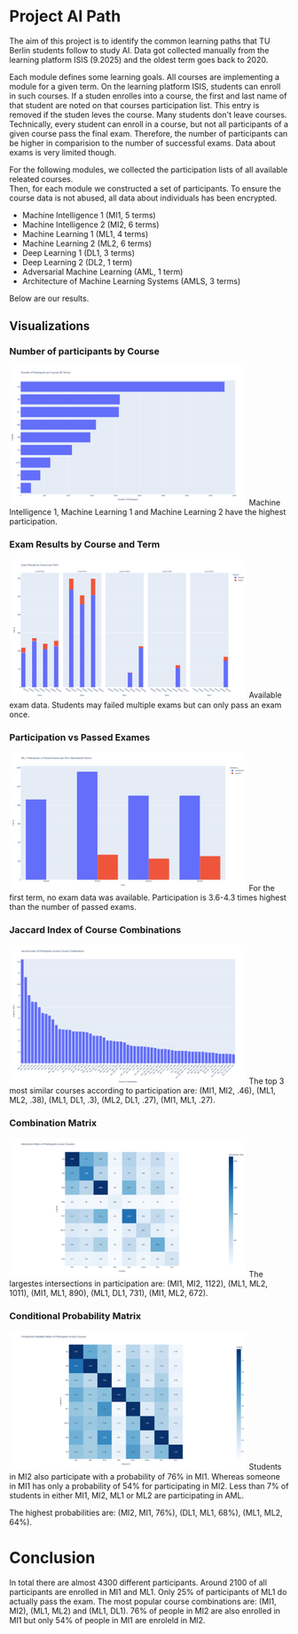 # Project AI Path

The aim of this project is to identify the common learning paths that TU Berlin students follow to study AI.
Data got collected manually from the learning platform ISIS (9.2025) and the oldest term goes back to 2020.

Each module defines some learning goals.
All courses are implementing a module for a given term.
On the learning platform ISIS, students can enroll in such courses.
If a studen enrolles into a course, the first and last name of that student are noted on that courses participation list.
This entry is removed if the studen leves the course.
Many students don't leave courses.
Technically, every student can enroll in a course, but not all participants of a given course pass the final exam.
Therefore, the number of participants can be higher in comparision to the number of successful exams.
Data about exams is very limited though.

For the following modules, we collected the participation lists of all available releated courses.  
Then, for each module we constructed a set of participants.
To ensure the course data is not abused, all data about individuals has been encrypted.

- Machine Intelligence 1 (MI1, 5 terms)
- Machine Intelligence 2 (MI2, 6 terms)
- Machine Learning 1 (ML1, 4 terms)
- Machine Learning 2 (ML2, 6 terms)
- Deep Learning 1 (DL1, 3 terms)
- Deep Learning 2 (DL2, 1 term)
- Adversarial Machine Learning (AML, 1 term)
- Architecture of Machine Learning Systems (AMLS, 3 terms)

Below are our results.

## Visualizations

### Number of participants by Course
<img src="output/participants_by_course.png" alt="Participants by Course" width="85%"/>
Machine Intelligence 1, Machine Learning 1 and Machine Learning 2 have the highest participation.

### Exam Results by Course and Term
<img src="output/exam_results_by_course_and_term.png" alt="Exam Results by Course and Term" width="85%"/>
Available exam data. Students may failed multiple exams but can only pass an exam once. 

### Participation vs Passed Exames
<img src="output/participation_vs_passed_exams.png" alt="Participation vs Passed Exames" width="85%"/>
For the first term, no exam data was available. 
Participation is 3.6-4.3 times highest than the number of passed exams.

### Jaccard Index of Course Combinations
<img src="output/jaccard_index_of_course_combinations.png" alt="Jaccard Index of Course Combinations" width="85%"/>
The top 3 most similar courses according to participation are: (MI1, MI2, .46), (ML1, ML2, .38), (ML1, DL1, .3), (ML2, DL1, .27), (MI1, ML1, .27).

### Combination Matrix
<img src="output/cobination_matrix.png" alt="Combination Matrix" width="85%"/>
The largestes intersections in participation are: (MI1, MI2, 1122), (ML1, ML2, 1011), (MI1, ML1, 890), (ML1, DL1, 731), (MI1, ML2, 672).

### Conditional Probability Matrix
<img src="output/conditional_probability_matrix.png" alt="Conditional Probability Matrix" width="85%"/>
Students in MI2 also participate with a probability of 76% in MI1. 
Whereas someone in MI1 has only a probability of 54% for participating in MI2.
Less than 7% of students in either MI1, MI2, ML1 or ML2 are participating in AML. 

The highest probabilities are: (MI2, MI1, 76%), (DL1, ML1, 68%), (ML1, ML2, 64%).

# Conclusion
In total there are almost 4300 different participants.
Around 2100 of all participants are enrolled in MI1 and ML1. 
Only 25% of participants of ML1 do actually pass the exam.
The most popular course combinations are: (MI1, MI2), (ML1, ML2) and (ML1, DL1).
76% of people in MI2 are also enrolled in MI1 but only 54% of people in MI1 are enroleld in MI2.
